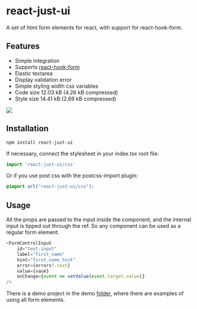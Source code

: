 # react-just-ui

A set of html form elements for react, with support for react-hook-form.

## Features

- Simple integration
- Supports [react-hook-form](https://react-hook-form.com/)
- Elastic textarea
- Display validation error
- Simple styling width css variables
- Code size 12.03 kB (4.26 kB compressed)
- Style size 14.41 kB (2.69 kB compressed)

<img src="demo/public/screenshot.pngpng">

## Installation

```shell
npm install react-just-ui
```

If necessary, connect the stylesheet in your index.tsx root file:

```typescript jsx
import 'react-just-ui/css'
```

Or if you use post css with the postcss-import plugin:

```css
@import url("react-just-ui/css");
```

## Usage

All the props are passed to the input inside the component, and the internal input is tipped out through the ref. So any component can be used as a regular form element.

```typescript jsx
<FormControlInput
    id="text-input"
    label="first_name"
    hint="first_name_hint"
    error={errors?.text}
    value={vaue}
    onChange={event => setValue(event.target.value)}
/>
```

There is a demo project in the demo [folder](./demo), where there are examples of using all form elements.